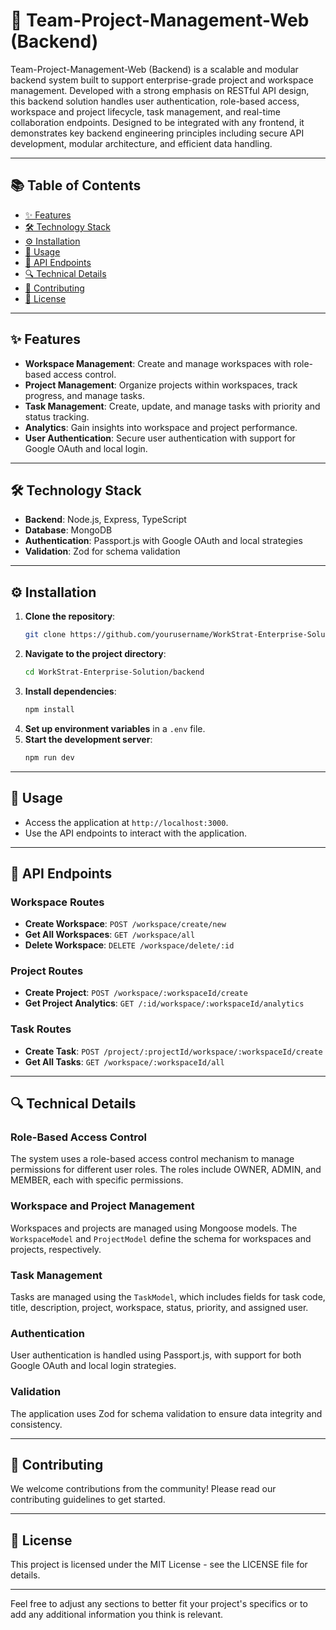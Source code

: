 # 🌟 Team-Project-Management-Web (Backend)

Team-Project-Management-Web (Backend) is a scalable and modular backend system built to support enterprise-grade project and workspace management. Developed with a strong emphasis on RESTful API design, this backend solution handles user authentication, role-based access, workspace and project lifecycle, task management, and real-time collaboration endpoints. Designed to be integrated with any frontend, it demonstrates key backend engineering principles including secure API development, modular architecture, and efficient data handling.

---

## 📚 Table of Contents

- [✨ Features](#-features)
- [🛠️ Technology Stack](#️-technology-stack)
- [⚙️ Installation](#️-installation)
- [🚀 Usage](#-usage)
- [🔗 API Endpoints](#-api-endpoints)
- [🔍 Technical Details](#-technical-details)
- [🤝 Contributing](#-contributing)
- [📄 License](#-license)

---

## ✨ Features

- **Workspace Management**: Create and manage workspaces with role-based access control.
- **Project Management**: Organize projects within workspaces, track progress, and manage tasks.
- **Task Management**: Create, update, and manage tasks with priority and status tracking.
- **Analytics**: Gain insights into workspace and project performance.
- **User Authentication**: Secure user authentication with support for Google OAuth and local login.

---

## 🛠️ Technology Stack

- **Backend**: Node.js, Express, TypeScript
- **Database**: MongoDB
- **Authentication**: Passport.js with Google OAuth and local strategies
- **Validation**: Zod for schema validation

---

## ⚙️ Installation

1. **Clone the repository**:
   ```bash
   git clone https://github.com/yourusername/WorkStrat-Enterprise-Solution.git
   ```
2. **Navigate to the project directory**:
   ```bash
   cd WorkStrat-Enterprise-Solution/backend
   ```
3. **Install dependencies**:
   ```bash
   npm install
   ```
4. **Set up environment variables** in a `.env` file.
5. **Start the development server**:
   ```bash
   npm run dev
   ```

---

## 🚀 Usage

- Access the application at `http://localhost:3000`.
- Use the API endpoints to interact with the application.

---

## 🔗 API Endpoints

### Workspace Routes

- **Create Workspace**: `POST /workspace/create/new`
- **Get All Workspaces**: `GET /workspace/all`
- **Delete Workspace**: `DELETE /workspace/delete/:id`

### Project Routes

- **Create Project**: `POST /workspace/:workspaceId/create`
- **Get Project Analytics**: `GET /:id/workspace/:workspaceId/analytics`

### Task Routes

- **Create Task**: `POST /project/:projectId/workspace/:workspaceId/create`
- **Get All Tasks**: `GET /workspace/:workspaceId/all`

---

## 🔍 Technical Details

### Role-Based Access Control

The system uses a role-based access control mechanism to manage permissions for different user roles. The roles include OWNER, ADMIN, and MEMBER, each with specific permissions.

### Workspace and Project Management

Workspaces and projects are managed using Mongoose models. The `WorkspaceModel` and `ProjectModel` define the schema for workspaces and projects, respectively.

### Task Management

Tasks are managed using the `TaskModel`, which includes fields for task code, title, description, project, workspace, status, priority, and assigned user.

### Authentication

User authentication is handled using Passport.js, with support for both Google OAuth and local login strategies.

### Validation

The application uses Zod for schema validation to ensure data integrity and consistency.

---

## 🤝 Contributing

We welcome contributions from the community! Please read our contributing guidelines to get started.

---

## 📄 License

This project is licensed under the MIT License - see the LICENSE file for details.

---

Feel free to adjust any sections to better fit your project's specifics or to add any additional information you think is relevant.
